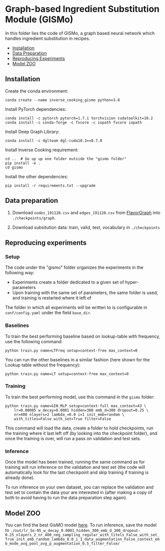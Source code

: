 # Graph-based Ingredient Substitution Module (GISMo)

In this folder lies the code of GISMo, a graph based neural network which handles ingredient substitution in recipes.

- [Installation](#Installation)
- [Data Preparation](#Data-preparation)
- [Reproducing Experiments](#Reproducing-experiments)
- [Model ZOO](#Model-ZOO)

## Installation

Create the conda environment:

    conda create --name inverse_cooking_gismo python=3.8

Install PyTorch dependencies:

    conda install -c pytorch pytorch=1.7.1 torchvision cudatoolkit=10.2
    conda install -c conda-forge -c fvcore -c iopath fvcore iopath

Install Deep Graph Library:

    conda install -c dglteam dgl-cuda10.2==0.7.0

Install Inverse Cooking requirement:

    cd ..  # Go up up one folder outside the "gismo folder"
    pip install -e .
    cd gismo

Install the other dependencies:

    pip install -r requirements.txt --upgrade


## Data preparation

1. Download ```nodes_191120.csv``` and ```edges_191120.csv``` from [FlavorGraph](https://github.com/lamypark/FlavorGraph/tree/master/input) into ```./checkpoints/graph```.

2. Download subsitution data: train, valid, test, vocabulary in ```./checkpoints```

## Reproducing experiments

### Setup

The code under the "gismo" folder organizes the experiments in the following way:

- Experiments create a folder dedicated to a given set of hyper-parameters
- Upon training with the same set of parameters, the same folder is used, and training is restarted where it left of

The folder in which all experiments will be written to is configurable in `conf/config.yaml` under the field `base_dir`.

### Baselines

To train the best performing baseline based on lookup-table with frequency, use the following command:

    python train.py name=LTFreq setup=context-free max_context=0

You can run the other baselines in a similar fashion (here shown for the Lookup table without the frequency):

    python train.py name=LT setup=context-free max_context=0


### Training

To train the best performing model, use this command in the `gismo` folder:

```
python train.py name=GIN_MLP setup=context-full max_context=43 \
    lr=0.00005 w_decay=0.0001 hidden=300 emb_d=300 dropout=0.25 \
    nr=400 nlayers=2 lambda_=0.0 i=1 init_emb=random \
    with_titles=False with_set=True filter=False
```

This command will load the data, create a folder to hold checkpoints, run the training where it last left off (by looking into the checkpoint folder), and once the training is over, will run a pass on validation and test sets.

### Inference

Once the model has been trained, running the same command as for training will run inference on the validation and test set (the code will automatically look for the last checkpoint and skip training if training is already done).  

To run inference on your own dataset, you can replace the validation and test set to contain the data your are interested in (after making a copy of both to avoid having to run the data preparation step again).

## Model ZOO

You can find the best GisMO model [here](). To run inference, save the model to ```./out/lr_5e-05_w_decay_0.0001_hidden_300_emb_d_300_dropout-0.25_nlayers_2_nr_400_neg_sampling_regular_with_titels_False_with_set_True_init_emb_random_lambda_0.0_i_1_data_augmentation_False_context_emb_mode_avg_pool_avg_p_augmentation_0.5_filter_False/```



